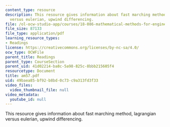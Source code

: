 ```yaml
---
content_type: resource
description: This resource gives information about fast marching method, lagrangian
  versus eulerian, upwind differencing.
file: /ol-ocw-studio-app/courses/18-086-mathematical-methods-for-engineers-ii-spring-2006/49baea85bf92b8bd0c73c9a313fd3f33_am57.pdf
file_size: 87133
file_type: application/pdf
learning_resource_types:
- Readings
license: https://creativecommons.org/licenses/by-nc-sa/4.0/
ocw_type: OCWFile
parent_title: Readings
parent_type: CourseSection
parent_uid: 41d02214-ba8c-5a98-825c-8bbb215605f4
resourcetype: Document
title: am57.pdf
uid: 49baea85-bf92-b8bd-0c73-c9a313fd3f33
video_files:
  video_thumbnail_file: null
video_metadata:
  youtube_id: null
---
```

This resource gives information about fast marching method, lagrangian versus eulerian, upwind differencing.